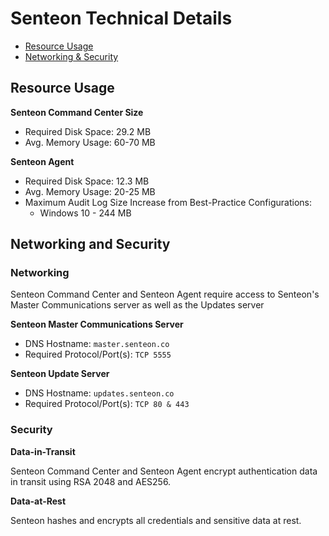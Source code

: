 # Senteon Technical Details

- [Resource Usage](TechnicalDetails.md#resource-usage)
- [Networking & Security](TechnicalDetails.md#networking-and-security)


## Resource Usage

**Senteon Command Center Size**
- Required Disk Space: 29.2 MB
- Avg. Memory Usage: 60-70 MB


**Senteon Agent**
- Required Disk Space: 12.3 MB
- Avg. Memory Usage: 20-25 MB
- Maximum Audit Log Size Increase from Best-Practice Configurations:
    - Windows 10 - 244 MB


## Networking and Security

### Networking

Senteon Command Center and Senteon Agent require access to Senteon's Master Communications server as well as the Updates server

**Senteon Master Communications Server**
  - DNS Hostname: `master.senteon.co`
  - Required Protocol/Port(s): `TCP 5555`


**Senteon Update Server**
  - DNS Hostname: `updates.senteon.co`
  - Required Protocol/Port(s): `TCP 80 & 443`

### Security

**Data-in-Transit**

Senteon Command Center and Senteon Agent encrypt authentication data in transit using RSA 2048 and AES256. 

**Data-at-Rest**

Senteon hashes and encrypts all credentials and sensitive data at rest.
